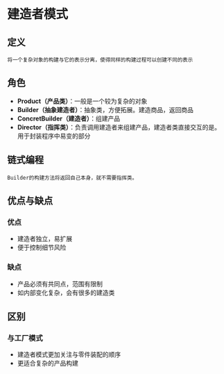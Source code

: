 # 建造者模式

## 定义
    将一个复杂对象的构建与它的表示分离，使得同样的构建过程可以创建不同的表示


## 角色
+ **Product（产品类）**：一般是一个较为复杂的对象
+ **Builder（抽象建造者）**：抽象类，方便拓展。建造商品，返回商品
+ **ConcretBuilder（建造者）**：组建产品
+ **Director（指挥类）**：负责调用建造者来组建产品，建造者类直接交互的是。用于封装程序中易变的部分

## 链式编程
    Builder的构建方法将返回自己本身，就不需要指挥类。


## 优点与缺点

### 优点
+ 建造者独立，易扩展
+ 便于控制细节风险

### 缺点
+ 产品必须有共同点，范围有限制
+ 如内部变化复杂，会有很多的建造类


## 区别

### 与工厂模式
+ 建造者模式更加关注与零件装配的顺序
+ 更适合复杂的产品构建
